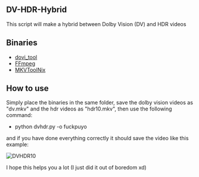 ## DV-HDR-Hybrid
This script will make a hybrid between Dolby Vision (DV) and HDR videos

## Binaries

* [dovi_tool](https://github.com/quietvoid/dovi_tool)
* [FFmpeg](https://ffmpeg.org/ffmpeg.html)
* [MKVToolNix](https://www.videohelp.com/software/MKVToolNix)

## How to use

Simply place the binaries in the same folder, save the dolby vision videos as "dv.mkv" and the hdr videos as "hdr10.mkv", then use the following command:

* python dvhdr.py -o fuckpuyo

and if you have done everything correctly it should save the video like this example:

![DVHDR10](https://i.ibb.co/tByxQLW/fucpuyo.png)

I hope this helps you a lot 
(I just did it out of boredom xd)
